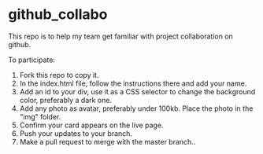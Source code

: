 # github_collabo

This repo is to help my team get familiar with project collaboration on github.

To participate:

1. Fork this repo to copy it.
2. In the index.html file, follow the instructions there and add your name.
3. Add an id to your div, use it as a CSS selector to change the background color, preferably a dark one.
4. Add any photo as avatar, preferably under 100kb. Place the photo in the "img" folder.
5. Confirm your card appears on the live page.
6. Push your updates to your branch.
7. Make a pull request to merge with the master branch..
